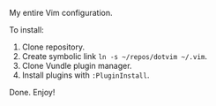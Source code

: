 My entire Vim configuration.

To install:
1. Clone repository.
2. Create symbolic link `ln -s ~/repos/dotvim ~/.vim`.
3. Clone Vundle plugin manager.
4. Install plugins with `:PluginInstall`.

Done. Enjoy!
